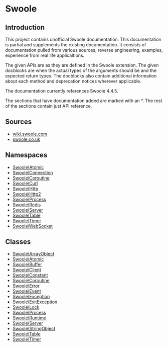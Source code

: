 # Swoole

## Introduction

This project contains unofficial Swoole documentation. This documentation is partial and supplements the existing documentation.
It consists of documentation pulled from various sources, reverse engineering, examples, experience from real life applicaltions.

The given APIs are as they are defined in the Swoole extension.
The given docblocks are when the actual types of the arguments should be and the expected return types.
The docblocks also contain additional information about each method and deprecation notices wherever applicable.

The documentation currently references Swoole 4.4.5.

The sections that have documentation added are marked with an *. The rest of the sections contain just API reference.

## Sources

- [wiki.swoole.com](http://wiki.swoole.com)
- [swoole.co.uk](http://swoole.co.uk)

## Namespaces
* [Swoole\Atomic](Atomic)
* [Swoole\Connection](Connection)
* [Swoole\Coroutine](Coroutine)
* [Swoole\Curl](Curl)
* [Swoole\Http](Http)
* [Swoole\Http2](Http2)
* [Swoole\Process](Process)
* [Swoole\Redis](Redis)
* [Swoole\Server](Server)
* [Swoole\Table](Table)
* [Swoole\Timer](Timer)
* [Swoole\WebSocket](WebSocket)


## Classes
* [Swoole\ArrayObject](ArrayObject.md)
* [Swoole\Atomic](Atomic.md)
* [Swoole\Buffer](Buffer.md)
* [Swoole\Client](Client.md)
* [Swoole\Constant](Constant.md)
* [Swoole\Coroutine](Coroutine.md)
* [Swoole\Error](Error.md)
* [Swoole\Event](Event.md)
* [Swoole\Exception](Exception.md)
* [Swoole\ExitException](ExitException.md)
* [Swoole\Lock](Lock.md)
* [Swoole\Process](Process.md)
* [Swoole\Runtime](Runtime.md)
* [Swoole\Server](Server.md)
* [Swoole\StringObject](StringObject.md)
* [Swoole\Table](Table.md)
* [Swoole\Timer](Timer.md)

